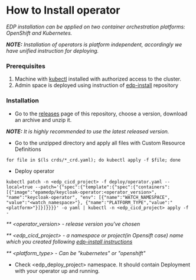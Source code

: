 # How to Install operator

_EDP installation can be applied on two container orchestration platforms: OpenShift and Kubernetes._

_**NOTE:** Installation of operators is platform independent, accordingly we have unified instruction for deploying._


### Prerequisites
1. Machine with [kubectl](https://kubernetes.io/docs/tasks/tools/install-kubectl/) installed with authorized access to the cluster.
2. Admin space is deployed using instruction of [edp-install](https://github.com/epmd-edp/edp-install#admin-space) repository

### Installation
* Go to the [releases](https://github.com/epmd-edp/keycloak-operator/releases) page of this repository, choose a version, download an archive and unzip it.

_**NOTE:** It is highly recommended to use the latest released version._

* Go to the unzipped directory and apply all files with Custom Resource Definitions

`for file in $(ls crds/*_crd.yaml); do kubectl apply -f $file; done`

* Deploy operator

`kubectl patch -n <edp_cicd_project> -f deploy/operator.yaml --local=true --patch='{"spec":{"template":{"spec":{"containers":[{"image":"epamedp/keycloak-operator:<operator_version>", "name":"keycloak-operator", "env": [{"name":"WATCH_NAMESPACE", "value":"<watch_namespace>"}, {"name":"PLATFORM_TYPE","value":"<platform>"}]}]}}}}' -o yaml | kubectl -n <edp_cicd_project> apply -f -`

_** <operator_version> - release version you've chosen_

_** <edp_cicd_project> - a namespace or project(in Opensift case) name which you created following [edp-install instructions](https://github.com/epmd-edp/edp-install#install-edp)_

_** <platform_type> - Can be "kubernetes" or "openshift"_

* Check <edp_deploy_project> namespace. It should contain Deployment with your operator up and running.